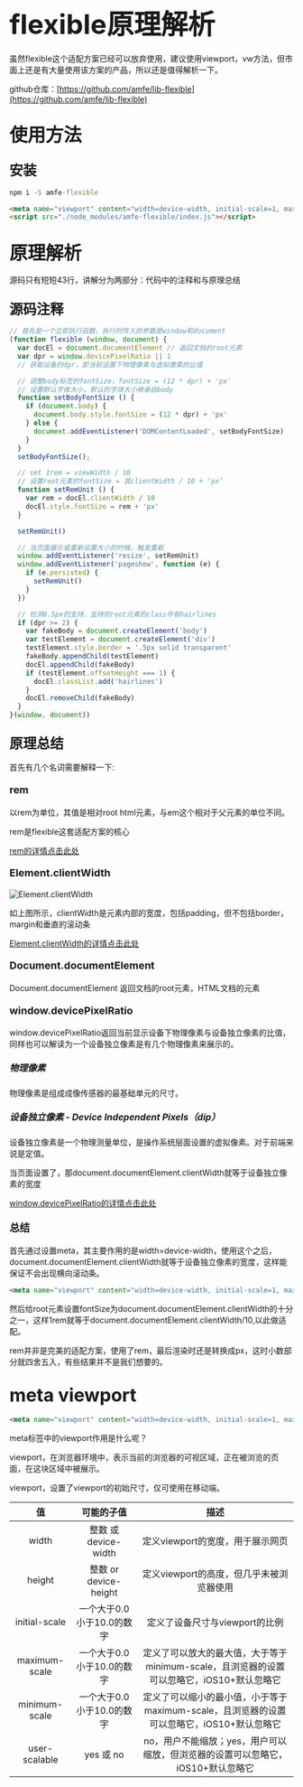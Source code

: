 # <font size=7>flexible原理解析</font>

虽然flexible这个适配方案已经可以放弃使用，建议使用viewport，vw方法，但市面上还是有大量使用该方案的产品，所以还是值得解析一下。

github仓库：[https://github.com/amfe/lib-flexible](https://github.com/amfe/lib-flexible)

## <font size=6>使用方法</font>

### <font size=5>安装</font>

```cmd
npm i -S amfe-flexible
```

```html
<meta name="viewport" content="width=device-width, initial-scale=1, maximum-scale=1, minimum-scale=1, user-scalable=no">
<script src="./node_modules/amfe-flexible/index.js"></script>
```

## <font size=6>原理解析</font>

源码只有短短43行，讲解分为两部分：代码中的注释和与原理总结

### <font size=5>源码注释</font>

```javascript
// 首先是一个立即执行函数，执行时传入的参数是window和document
(function flexible (window, document) {
  var docEl = document.documentElement // 返回文档的root元素
  var dpr = window.devicePixelRatio || 1 
  // 获取设备的dpr，即当前设置下物理像素与虚拟像素的比值

  // 调整body标签的fontSize，fontSize = (12 * dpr) + 'px'
  // 设置默认字体大小，默认的字体大小继承自body
  function setBodyFontSize () {
    if (document.body) {
      document.body.style.fontSize = (12 * dpr) + 'px'
    } else {
      document.addEventListener('DOMContentLoaded', setBodyFontSize)
    }
  }
  setBodyFontSize();

  // set 1rem = viewWidth / 10
  // 设置root元素的fontSize = 其clientWidth / 10 + ‘px’
  function setRemUnit () {
    var rem = docEl.clientWidth / 10
    docEl.style.fontSize = rem + 'px'
  }

  setRemUnit()

  // 当页面展示或重新设置大小的时候，触发重新
  window.addEventListener('resize', setRemUnit)
  window.addEventListener('pageshow', function (e) {
    if (e.persisted) {
      setRemUnit()
    }
  })

  // 检测0.5px的支持，支持则root元素的class中有hairlines
  if (dpr >= 2) {
    var fakeBody = document.createElement('body')
    var testElement = document.createElement('div')
    testElement.style.border = '.5px solid transparent'
    fakeBody.appendChild(testElement)
    docEl.appendChild(fakeBody)
    if (testElement.offsetHeight === 1) {
      docEl.classList.add('hairlines')
    }
    docEl.removeChild(fakeBody)
  }
}(window, document))

```

### <font size=5>原理总结</font>

首先有几个名词需要解释一下:

#### <font size=4>rem</font>

以rem为单位，其值是相对root html元素，与em这个相对于父元素的单位不同。

rem是flexible这套适配方案的核心

[rem的详情点击此处](https://developer.mozilla.org/en-US/docs/Web/CSS/font-size#Rems)

#### <font size=4>Element​.clientWidth</font>

![Element​.clientWidth](https://mdn.mozillademos.org/files/346/Dimensions-client.png)

如上图所示，clientWidth是元素内部的宽度，包括padding，但不包括border，margin和垂直的滚动条

[Element​.clientWidth的详情点击此处](https://developer.mozilla.org/en-US/docs/Web/API/Element/clientWidth)

#### <font size=4>Document​.document​Element</font>

Document​.document​Element 返回文档的root元素，HTML文档的[<html>](https://developer.mozilla.org/en-US/docs/Web/HTML/Element/html)元素

#### <font size=4>window.devicePixelRatio</font>

window.devicePixelRatio返回当前显示设备下物理像素与设备独立像素的比值，同样也可以解读为一个设备独立像素是有几个物理像素来展示的。

##### <font size=3>物理像素</font>

物理像素是组成成像传感器的最基础单元的尺寸。

##### <font size=3>设备独立像素 - Device Independent Pixels（dip）</font>

设备独立像素是一个物理测量单位，是操作系统层面设置的虚拟像素。对于前端来说是定值。

当页面设置了<meta name="viewport" content="width=device-width">，那document.documentElement.clientWidth就等于设备独立像素的宽度

[window.devicePixelRatio的详情点击此处](https://developer.mozilla.org/en-US/docs/Web/API/Window/devicePixelRatio)

#### <font size=4>总结</font>

首先通过设置meta，其主要作用的是width=device-width，使用这个之后，document.documentElement.clientWidth就等于设备独立像素的宽度，这样能保证不会出现横向滚动条。

```html
<meta name="viewport" content="width=device-width, initial-scale=1, maximum-scale=1, minimum-scale=1, user-scalable=no">
```
然后给root元素设置fontSize为document.documentElement.clientWidth的十分之一，这样1rem就等于document.documentElement.clientWidth/10,以此做适配。

rem并非是完美的适配方案，使用了rem，最后渲染时还是转换成px，这时小数部分就四舍五入，有些结果并不是我们想要的。

## <font size=6>meta viewport</font>

```html
<meta name="viewport" content="width=device-width, initial-scale=1, maximum-scale=1, minimum-scale=1, user-scalable=no">
```

meta标签中的viewport作用是什么呢？

viewport，在浏览器环境中，表示当前的浏览器的可视区域，正在被浏览的页面，在这块区域中被展示。

viewport，设置了viewport的初始尺寸，仅可使用在移动端。


|      值       |        可能的子值         |                                           描述                                            |
| :-----------: | :-----------------------: | :---------------------------------------------------------------------------------------: |
|     width     |   整数 或 device-width    |                             定义viewport的宽度，用于展示网页                              |
|    height     |   整数 or device-height   |                         定义viewport的高度，但几乎未被浏览器使用                          |
| initial-scale | 一个大于0.0小于10.0的数字 |                              定义了设备尺寸与viewport的比例                               |
| maximum-scale | 一个大于0.0小于10.0的数字 | 定义了可以放大的最大值，大于等于minimum-scale，且浏览器的设置可以忽略它，iOS10+默认忽略它 |
| minimum-scale | 一个大于0.0小于10.0的数字 | 定义了可以缩小的最小值，小于等于maximum-scale，且浏览器的设置可以忽略它，iOS10+默认忽略它 |
| user-scalable |         yes 或 no         |      no，用户不能缩放；yes，用户可以缩放，但浏览器的设置可以忽略它，iOS10+默认忽略它      |


